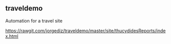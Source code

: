 traveldemo
----------

Automation for a travel site

https://rawgit.com/jorgediz/traveldemo/master/site/thucydidesReports/index.html
